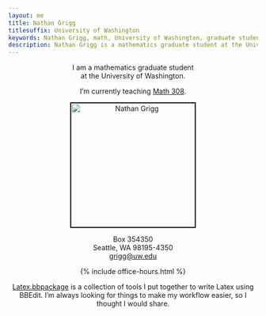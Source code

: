 ```yaml
---
layout: me
title: Nathan Grigg
titlesuffix: University of Washington
keywords: Nathan Grigg, math, University of Washington, graduate student, contact, email, courses, teaching, research, algebraic geometry
description: Nathan Grigg is a mathematics graduate student at the University of Washington. These pages contain his contact, research, and teaching information.
---
```


<div style="text-align: center">

<p>I am a mathematics graduate student<br />
 at the University of Washington.</p>

<p>I’m currently teaching <a href="math308/wi12/">Math 308</a>.</p>

<img width="250" style="border:2px solid" alt="Nathan Grigg" src="{{ site.url }}/files/img/nathangrigg.jpeg">

<p>Box 354350<br/>
Seattle, WA 98195-4350<br/>
<a href="&#x6D;a&#x69;&#x6C;&#x74;&#x6F;:&#103;&#114;&#x69;&#103;&#x67;&#64;&#117;w&#x2E;&#101;&#100;&#x75;">&#103;&#114;&#x69;&#103;&#x67;&#64;&#117;w&#x2E;&#101;&#100;&#x75;</a></p>

<p>{% include office-hours.html %}</p>

<p><a href="http://nb.nathanamy.org/latex-bbpackage/">Latex.bbpackage</a> is a collection of tools I put together to write Latex using BBEdit. I’m always looking for things to make my workflow easier, so I thought I would share.</p>

</div>


